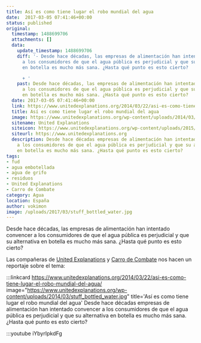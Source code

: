 ```yaml
---
title: Así es como tiene lugar el robo mundial del agua
date:  2017-03-05 07:41:46+00:00
status: published
original:
  timestamp: 1488699706
  attachments: []
  data:
    update_timestamp: 1488699706
    diff: '- Desde hace décadas, las empresas de alimentación han intentado convencer
      a los consumidores de que el agua pública es perjudicial y que su alternativa
      en botella es mucho más sana. ¿Hasta qué punto es esto cierto?

      + '
    past: Desde hace décadas, las empresas de alimentación han intentado convencer
      a los consumidores de que el agua pública es perjudicial y que su alternativa
      en botella es mucho más sana. ¿Hasta qué punto es esto cierto?
  date: 2017-03-05 07:41:46+00:00
  link: https://www.unitedexplanations.org/2014/03/22/asi-es-como-tiene-lugar-el-robo-mundial-del-agua/
  title: Así es como tiene lugar el robo mundial del agua
  image: https://www.unitedexplanations.org/wp-content/uploads/2014/03/stuff_bottled_water.jpg
  sitename: United Explanations
  siteicon: https://www.unitedexplanations.org/wp-content/uploads/2015/02/logo_bola_vermell_favicon.jpg
  siteurl: https://www.unitedexplanations.org
  description: Desde hace décadas empresas de alimentación han intentado convencer
    a los consumidores de que el agua pública es perjudicial y que su alternativa
    en botella es mucho más sana. ¿Hasta qué punto es esto cierto?
tags:
- fud
- agua embotellada
- agua de grifo
- residuos
- United Explanations
- Carro de Combate
category: Agua
location: España
author: vokimon
image: /uploads/2017/03/stuff_bottled_water.jpg
---
```



Desde hace décadas, las empresas de alimentación
han intentado convencer a los consumidores de que el agua pública
es perjudicial y que su alternativa en botella es mucho más sana.
¿Hasta qué punto es esto cierto?

Las compañeras de [United Explanations](https://unitedexplanations.org)
y [Carro de Combate](https://carrodecombate.org)
nos hacen un reportaje sobre el tema:

:::linkcard https://www.unitedexplanations.org/2014/03/22/asi-es-como-tiene-lugar-el-robo-mundial-del-agua/ image="https://www.unitedexplanations.org/wp-content/uploads/2014/03/stuff_bottled_water.jpg" title='Así es como tiene lugar el robo mundial del agua'
    Desde hace décadas empresas de alimentación han intentado convencer a los consumidores de que el agua pública es perjudicial y que su alternativa en botella es mucho más sana. ¿Hasta qué punto es esto cierto?

:::youtube iYbyrIpkdFg

